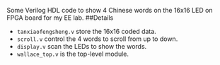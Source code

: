 Some Verilog HDL code to show 4 Chinese words on the 16x16 LED on FPGA board for my EE lab.
##Details
- `tanxiaofengsheng.v` store the 16x16 coded data.
- `scroll.v` control the 4 words to scroll from up to down.
- `display.v` scan the LEDs to show the words.
- `wallace_top.v` is the top-level module.

